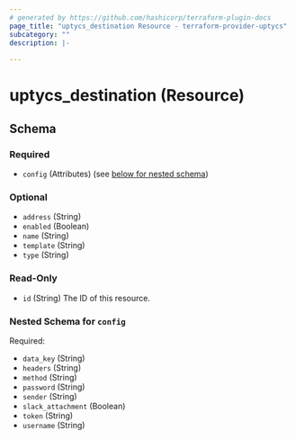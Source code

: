 ```yaml
---
# generated by https://github.com/hashicorp/terraform-plugin-docs
page_title: "uptycs_destination Resource - terraform-provider-uptycs"
subcategory: ""
description: |-
  
---
```


# uptycs_destination (Resource)





<!-- schema generated by tfplugindocs -->
## Schema

### Required

- `config` (Attributes) (see [below for nested schema](#nestedatt--config))

### Optional

- `address` (String)
- `enabled` (Boolean)
- `name` (String)
- `template` (String)
- `type` (String)

### Read-Only

- `id` (String) The ID of this resource.

<a id="nestedatt--config"></a>
### Nested Schema for `config`

Required:

- `data_key` (String)
- `headers` (String)
- `method` (String)
- `password` (String)
- `sender` (String)
- `slack_attachment` (Boolean)
- `token` (String)
- `username` (String)



